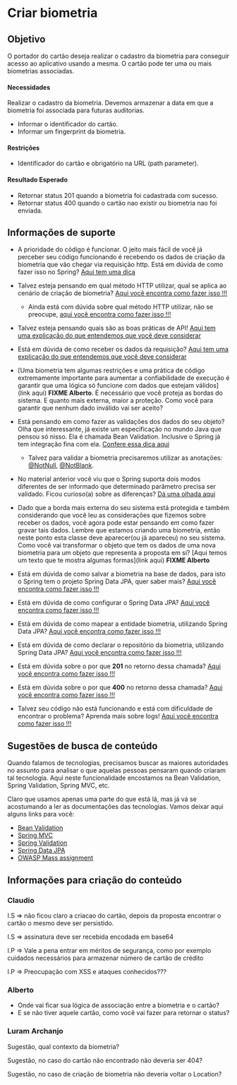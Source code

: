 # Criar biometria

## Objetivo

O portador do cartão deseja realizar o cadastro da biometria para conseguir acesso ao aplicativo usando a mesma. 
O cartão pode ter uma ou mais biometrias associadas.

#### Necessidades

Realizar o cadastro da biometria. Devemos armazenar a data em que a biometria foi associada para futuras auditorias.

- Informar o identificador do cartão.
- Informar um fingerprint da biometria.

#### Restrições

- Identificador do cartão e obrigatório na URL (path parameter).

#### Resultado Esperado

- Retornar status 201 quando a biometria foi cadastrada com sucesso.
- Retornar status 400 quando o cartão nao existir ou biometria nao foi enviada.

## Informações de suporte

* A prioridade do código é funcionar. O jeito mais fácil de você já perceber seu código funcionando é recebendo os dados de criação da biometria que vão chegar via requisição http. Está em dúvida de como fazer isso no Spring? [Aqui tem uma dica](https://spring.io/guides/gs/rest-service/)

* Talvez esteja pensando em qual método HTTP utilizar, qual se aplica ao cenário de criação de biometria? [Aqui você encontra como fazer isso !!!](../informacao_suporte/rest-methods.md)

  * Ainda está com dúvida sobre qual método HTTP utilizar, não se preocupe, [aqui você encontra como fazer isso !!!](../informacao_suporte/rest-post.md)

* Talvez esteja pensando quais são as boas práticas de API! [Aqui tem uma explicação do que entendemos que você deve considerar](../informacao_procedural/modelando_um_recurso_rest.md)

* Está em dúvida de como receber os dados da requisição? [Aqui tem uma explicação do que entendemos que você deve considerar](../informacao_suporte/recebe-dados-requisicao.md)

* [Uma biometria tem algumas restrições e uma prática de código extremamente importante para aumentar a confiabilidade de execução é garantir que uma lógica só funcione com dados que estejam válidos](link aqui) **FIXME Alberto**. É necessário que você proteja as bordas do sistema. E quanto mais externa, maior a proteção. Como você para garantir que nenhum dado inválido vai ser aceito?

* Está pensando em como fazer as validações dos dados do seu objeto? Olha que interessante, já existe um especificação no mundo Java que pensou só nisso. Ela é chamada Bean Validation. Inclusive o Spring já tem integração fina com ela. [Confere essa dica aqui](../informacao_suporte/bean-validation.md)

	* Talvez para validar a biometria precisaremos utilizar as anotações: [@NotNull](https://javaee.github.io/javaee-spec/javadocs/javax/validation/constraints/NotNull.html), [@NotBlank](https://javaee.github.io/javaee-spec/javadocs/javax/validation/constraints/NotBlank.html). 

* No material anterior você viu que o Spring suporta dois modos diferentes de ser informado que determinado parâmetro precisa ser validado. Ficou curioso(a) sobre as diferenças? [Dá uma olhada aqui](../informacao_suporte/bean-validation-valid-vs-validated.md)

* Dado que a borda mais externa do seu sistema está protegida e também considerando que você leu as considerações que fizemos sobre receber os dados, você agora pode estar pensando em como fazer gravar tais dados. Lembre que estamos criando uma biometria, então neste ponto esta classe deve aparecer(ou já apareceu) no seu sistema. Como você vai transformar o objeto que tem os dados de uma nova biometria para um objeto que representa a proposta em si? [Aqui temos um texto que te mostra algumas formas](link aqui) **FIXME Alberto**

* Está em dúvida de como salvar a biometria na base de dados, para isto o Spring tem o projeto Spring Data JPA, quer saber mais? [Aqui você encontra como fazer isso !!!](../informacao_suporte/spring-data.md)

* Está em dúvida de como configurar o Spring Data JPA? [Aqui você encontra como fazer isso !!!](../informacao_suporte/spring-data-configuration.md)

* Está em dúvida de como mapear a entidade biometria, utilizando Spring Data JPA? [Aqui você encontra como fazer isso !!!](../informacao_suporte/spring-data-entity.md)

* Está em dúvida de como declarar o repositório da biometria, utilizando Spring Data JPA? [Aqui você encontra como fazer isso !!!](../informacao_suporte/spring-data-repository.md)

* Está em dúvida sobre o por que **201** no retorno dessa chamada? [Aqui você encontra como fazer isso !!!](../informacao_suporte/rest-201.md)

* Está em dúvida sobre o por que **400** no retorno dessa chamada? [Aqui você encontra como fazer isso !!!](../informacao_suporte/rest-400.md)

* Talvez seu código não está funcionando e está com dificuldade de encontrar o problema? Aprenda mais sobre logs! [Aqui você encontra como fazer isso !!!](../informacao_suporte/spring-logging.md)

## Sugestões de busca de conteúdo

Quando falamos de tecnologias, precisamos buscar as maiores autoridades no assunto para analisar o que aquelas pessoas 
pensaram quando criaram tal tecnologia. Aqui neste funcionalidade encostamos na Bean Validation, Spring Validation, Spring MVC, etc. 

Claro que usamos apenas uma parte do que está lá, mas já vá se acostumando a ler as documentações das tecnologias. 
Vamos deixar aqui alguns links para você:

* [Bean Validation](https://beanvalidation.org/)
* [Spring MVC](https://docs.spring.io/spring/docs/current/spring-framework-reference/web.html)
* [Spring Validation](https://docs.spring.io/spring/docs/current/spring-framework-reference/core.html#validation)
* [Spring Data JPA](https://spring.io/projects/spring-data-jpa)
* [OWASP Mass assignment](https://en.wikipedia.org/wiki/Mass_assignment_vulnerability)

## Informações para criação do conteúdo

### Claudio

I.S => não ficou claro a criacao do cartão, depois da proposta encontrar o cartão o mesmo deve ser persistido.

I.S => assinatura deve ser recebida encodada em base64

I.P => Vale a pena entrar em méritos de segurança, como por exemplo cuidados necessários para armazenar número de cartão de crédito

I.P => Preocupação com XSS e ataques conhecidos???

### Alberto

* Onde vai ficar sua lógica de associação entre a biometria e o cartão?
* E se não tiver aquele cartão, como você vai fazer para retornar o status?

### Luram Archanjo

Sugestão, qual contexto da biometria?

Sugestão, no caso do cartão não encontrado não deveria ser 404?

Sugestão, no caso de criação de biometria não deveria voltar o Location?
